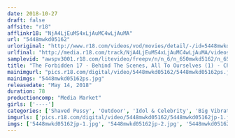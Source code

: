 ```yaml
---
date: 2018-10-27
draft: false
affsite: "r18"
afflinkr18: "NjA4LjEuMS4xLjAuMC4wLjAuMA"
url: "5448mwkd05162"
urloriginal: "http://www.r18.com/videos/vod/movies/detail/-/id=5448mwkd05162"
urlfinal: "http://media.r18.com/track/NjA4LjEuMS4xLjAuMC4wLjAuMA/videos/vod/movies/detail/-/id=5448mwkd05162"
samplevid: "awspv3001.r18.com/litevideo/freepv/n/n_6/n_650mwkd5162/n_650mwkd5162_dmb_w.mp4"
title: "The Forbidden 17 - Behind The Scenes, All To Ourselves (1) - Chiho"
mainimgurl: "pics.r18.com/digital/video/5448mwkd05162/5448mwkd05162ps.jpg"
mainimgs: "5448mwkd05162ps.jpg"
releasedate: "May 14, 2018"
duration: 78
productioncomp: "Media Market"
girls: ['----']
categories: ['Shaved Pussy', 'Outdoor', 'Idol & Celebrity', 'Big Vibrator', 'Idol Video']
imgurls: ['pics.r18.com/digital/video/5448mwkd05162/5448mwkd05162jp-1.jpg', 'pics.r18.com/digital/video/5448mwkd05162/5448mwkd05162jp-2.jpg', 'pics.r18.com/digital/video/5448mwkd05162/5448mwkd05162jp-3.jpg', 'pics.r18.com/digital/video/5448mwkd05162/5448mwkd05162jp-4.jpg', 'pics.r18.com/digital/video/5448mwkd05162/5448mwkd05162jp-5.jpg', 'pics.r18.com/digital/video/5448mwkd05162/5448mwkd05162jp-6.jpg', 'pics.r18.com/digital/video/5448mwkd05162/5448mwkd05162jp-7.jpg', 'pics.r18.com/digital/video/5448mwkd05162/5448mwkd05162jp-8.jpg', 'pics.r18.com/digital/video/5448mwkd05162/5448mwkd05162jp-9.jpg', 'pics.r18.com/digital/video/5448mwkd05162/5448mwkd05162jp-10.jpg', 'pics.r18.com/digital/video/5448mwkd05162/5448mwkd05162jp-11.jpg', 'pics.r18.com/digital/video/5448mwkd05162/5448mwkd05162jp-12.jpg', 'pics.r18.com/digital/video/5448mwkd05162/5448mwkd05162jp-13.jpg', 'pics.r18.com/digital/video/5448mwkd05162/5448mwkd05162jp-14.jpg', 'pics.r18.com/digital/video/5448mwkd05162/5448mwkd05162jp-15.jpg', 'pics.r18.com/digital/video/5448mwkd05162/5448mwkd05162jp-16.jpg', 'pics.r18.com/digital/video/5448mwkd05162/5448mwkd05162jp-17.jpg', 'pics.r18.com/digital/video/5448mwkd05162/5448mwkd05162jp-18.jpg', 'pics.r18.com/digital/video/5448mwkd05162/5448mwkd05162jp-19.jpg', 'pics.r18.com/digital/video/5448mwkd05162/5448mwkd05162jp-20.jpg']
imgs: ['5448mwkd05162jp-1.jpg', '5448mwkd05162jp-2.jpg', '5448mwkd05162jp-3.jpg', '5448mwkd05162jp-4.jpg', '5448mwkd05162jp-5.jpg', '5448mwkd05162jp-6.jpg', '5448mwkd05162jp-7.jpg', '5448mwkd05162jp-8.jpg', '5448mwkd05162jp-9.jpg', '5448mwkd05162jp-10.jpg', '5448mwkd05162jp-11.jpg', '5448mwkd05162jp-12.jpg', '5448mwkd05162jp-13.jpg', '5448mwkd05162jp-14.jpg', '5448mwkd05162jp-15.jpg', '5448mwkd05162jp-16.jpg', '5448mwkd05162jp-17.jpg', '5448mwkd05162jp-18.jpg', '5448mwkd05162jp-19.jpg', '5448mwkd05162jp-20.jpg']
---
```


